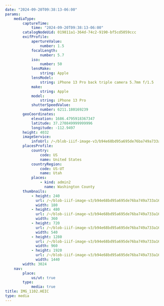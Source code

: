 ```yaml
---
date: "2024-09-20T09:38:13-06:00"
params:
    mediaType:
        captureTime:
            time: "2024-09-20T09:38:13-06:00"
        catalogNodeUid: 019811a1-364d-74c2-9190-bf5cd5059ccc
        exifProfile:
            apertureValue:
                number: 1.5
            focalLength:
                number: 5.7
            iso:
                number: 50
            lensMake:
                string: Apple
            lensModel:
                string: iPhone 13 Pro back triple camera 5.7mm f/1.5
            make:
                string: Apple
            model:
                string: iPhone 13 Pro
            shutterSpeedValue:
                number: 6211.180169239
        geoCoordinates:
            elevation: 1686.4795918367347
            latitude: 37.270849999999996
            longitude: -112.9497
        height: 4032
        imageService:
            infoUrl: /~/blob-iiif-image-v3/b94e68bd95a695de76ba749a733a160b7871e9d8e7b42b107b2188da31adeccd/info.json
        placesProfile:
            country:
                code: US
                name: United States
            countryRegion:
                code: US-UT
                name: Utah
            places:
                - kind: admin2
                  name: Washington County
        thumbnails:
            - height: 240
              url: /~/blob-iiif-image-v3/b94e68bd95a695de76ba749a733a160b7871e9d8e7b42b107b2188da31adeccd/full/180%2C240/0/default.jpg
              width: 180
            - height: 480
              url: /~/blob-iiif-image-v3/b94e68bd95a695de76ba749a733a160b7871e9d8e7b42b107b2188da31adeccd/full/360%2C480/0/default.jpg
              width: 360
            - height: 720
              url: /~/blob-iiif-image-v3/b94e68bd95a695de76ba749a733a160b7871e9d8e7b42b107b2188da31adeccd/full/540%2C720/0/default.jpg
              width: 540
            - height: 1280
              url: /~/blob-iiif-image-v3/b94e68bd95a695de76ba749a733a160b7871e9d8e7b42b107b2188da31adeccd/full/960%2C1280/0/default.jpg
              width: 960
            - height: 1920
              url: /~/blob-iiif-image-v3/b94e68bd95a695de76ba749a733a160b7871e9d8e7b42b107b2188da31adeccd/full/1440%2C1920/0/default.jpg
              width: 1440
        width: 3024
    nav:
        place:
            us/ut: true
        type:
            media: true
title: IMG_1102.HEIC
type: media
---
```

